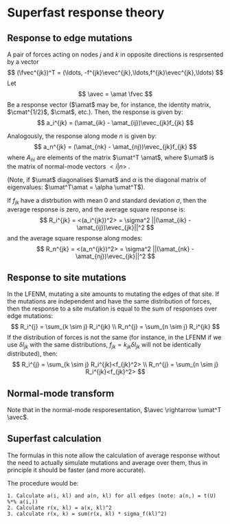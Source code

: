 # Superfast response theory

$$
\newcommand{\fvec}{\mathbf{f}}
\newcommand{\evec}{\mathbf{e}}
\newcommand{\avec}{\mathbf{a}}
\newcommand{\amat}{\mathbf{A}}
\newcommand{\umat}{\mathbf{U}}
\newcommand{\kmat}{\mathbf{K}}
\newcommand{\cmat}{\mathbf{C}}
$$

## Response to edge mutations

A pair of forces acting on nodes $j$ and $k$ in opposite directions is resprsented by a vector
$$
(\fvec^{jk})^T = (\ldots, -f^{jk}\evec^{jk},\ldots,f^{jk}\evec^{jk},\ldots)
$$
Let 
$$
\avec = \amat \fvec
$$
Be a response vector ($\amat$ may be, for instance, the identity matrix, $\cmat^{1/2}$, $\cmat$, etc.). Then, the response is given by:
$$
a_i^{jk} = (\amat_{ik} - \amat_{ij})\evec_{jk}f_{jk}
$$


Analogously, the response along mode $n$ is given by: 
$$
a_n^{jk} = (\amat_{nk} - \amat_{nj})\evec_{jk}f_{jk}
$$
where $A_{ni}$ are elements of the matrix $\umat^T \amat$, where $\umat$ is the matrix of normal-mode vectors $<i|n>$ .

(Note, if $\umat$ diagonalises $\amat$ and $\alpha$ is the diagonal matrix of eigenvalues: $\umat^T\amat = \alpha \umat^T$).

If $f_{jk}$ have a distrbution with mean $0$ and standard deviation $\sigma$, then the average response is zero, and the average square response is:
$$
R_i^{jk} = <(a_i^{jk})^2> = \sigma^2 ||(\amat_{ik} - \amat_{ij})\evec_{jk}||^2
$$
and the average square response along modes:
$$
R_n^{jk} = <(a_n^{jk})^2> = \sigma^2 ||(\amat_{nk} - \amat_{nj})\evec_{jk}||^2
$$


## Response to site mutations

In the LFENM, mutating a site amounts to mutating the edges of that site. If the mutations are independent and have the same distribution of forces, then the response to a site mutation is equal to the sum of responses over edge mutations:
$$
R_i^{j} = \sum_{k \sim j} R_i^{jk} \\
R_n^{j} = \sum_{n \sim j} R_i^{jk}
$$
If the distribution of forces is not the same (for instance, in the LFENM if we use $\delta l_{jk}$ with the same distributions, $f_{jk} = k_{jk}\delta l_{jk}$ will not be identically distributed), then:
$$
R_i^{j} = \sum_{k \sim j} R_i^{jk}<f_{jk}^2> \\
R_n^{j} = \sum_{n \sim j} R_i^{jk}<f_{jk}^2>
$$


## Normal-mode transform

Note that in the normal-mode resporesentation, $\avec \rightarrow \umat^T \avec$.

## Superfast calculation

The formulas in this note allow the calculation of average response without the need to actually simulate mutations and average over them, thus in principle it should be faster (and more accurate). 

The procedure would be:

```
1. Calculate a(i, kl) and a(n, kl) for all edges (note: a(n,) = t(U) %*% a(i,))
2. Calculate r(x, kl) = a(x, kl)^2
3. calculate r(x, k) = sum(r(x, kl) * sigma_f(kl)^2)
```

